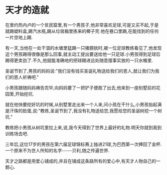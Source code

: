 # 天才的造就

在里约热内卢的一个贫民窟里,有一个男孩子,他非常喜欢足球,可是又买不起,于是就踢塑料盒,踢汽水瓶,踢从垃圾箱里拣来的椰子壳.他在巷口里踢,在能找到的任何一片空地上踢. 

 有一天,当他在一处干涸的水塘里猛踢一只猪膀胱时,被一位足球教练看见了,他发现这个男孩踢得很像是那么回事,就主动工提出要送给他一只足球.小男孩得到足球后踢得更卖劲了.不久,他就能准确地的把球踢进远处随意摆事实放的一只水桶里.  

 圣诞节到了,男孩的妈妈说:"我们没有钱买圣诞礼物送给我们的恩人,就让我们为我们的恩人祈祷吧."  

 小男孩跟随妈妈祷告完毕,向妈妈要了一把铲子便跑了出去,他来到一座别墅前的花园里,开始挖坑.  

 就在他快要挖好坑的时候,从别墅里走出来一个人来,问小孩在干什么,小男孩抬起满是汗珠的脸蛋,说:"教练,圣诞节到了,我没有礼物送给您,我愿给您的圣诞树挖一个树坑."  

 教练把小男孩从树坑里拉上来,说,我今天得到了世界上最好的礼物.明天你就到我到训练场去吧.  

 三年后,这位17岁的男孩在第六届足球锦标赛上独进21球,为巴西第一次捧回了金杯.一个原来不为世人所知的名字-----贝利,随之传遍世界.  

 天才之路都是用爱心铺成的,并且在铺成这条路所有的爱心中,有天才人物自己的一颗心.
  